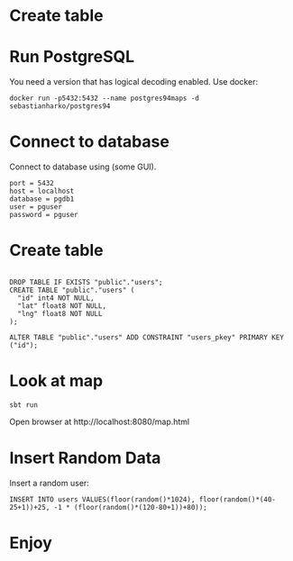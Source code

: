 # Create table

# Run PostgreSQL

You need a version that has logical decoding enabled. 
Use docker: 
```
docker run -p5432:5432 --name postgres94maps -d sebastianharko/postgres94
```

# Connect to database

Connect to database using (some GUI).
```
port = 5432
host = localhost
database = pgdb1
user = pguser
password = pguser
```

# Create table

```

DROP TABLE IF EXISTS "public"."users";
CREATE TABLE "public"."users" (
  "id" int4 NOT NULL,
  "lat" float8 NOT NULL,
  "lng" float8 NOT NULL
);

ALTER TABLE "public"."users" ADD CONSTRAINT "users_pkey" PRIMARY KEY ("id");
```


# Look at map
```
sbt run
```

Open browser at http://localhost:8080/map.html

# Insert Random Data

Insert a random user:
```
INSERT INTO users VALUES(floor(random()*1024), floor(random()*(40-25+1))+25, -1 * (floor(random()*(120-80+1))+80));
```

# Enjoy